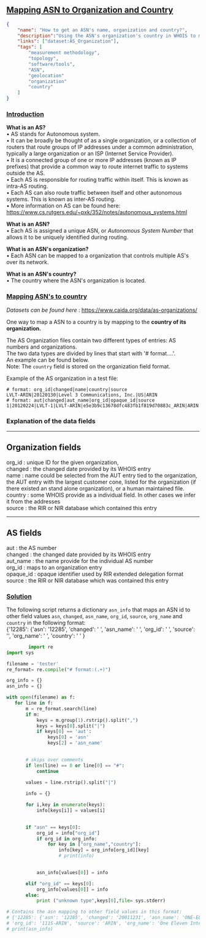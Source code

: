 ## <ins> Mapping ASN to Organization and Country </ins> ##
~~~json
{
    "name": "How to get an ASN's name, organization and country?",
    "description":"Using the ASN's organization's country in WHOIS to map an ASN to the country of it's headquarters.",
    "links": ["dataset:AS_Organization"],
    "tags": [
        "measurement methodology",
        "topology",
        "software/tools",
        "ASN",
        "geolocation"
        "organization"
        "country"
    ]
}
~~~

### <ins> Introduction </ins> ###

**What is an AS?**\
 • AS stands for Autonomous system.\
 • It can be broadly be thought of as a single organization, or a collection of routers that route groups of IP addresses under a common administration, typically a large organization or an ISP (Internet Service Provider). \
 • It is a connected group of one or more IP addresses (known as IP prefixes) that provide a common way to route internet traffic to systems outside the AS.\
 • Each AS is responsible for routing traffic within itself. This is known as intra-AS routing. \
 • Each AS can also route traffic between itself and other autonomous systems. This is known as inter-AS routing. \
 • More information on AS can be found here: https://www.cs.rutgers.edu/~pxk/352/notes/autonomous_systems.html 

**What is an ASN?**\
    • Each AS is assigned a unique ASN, or *Autonomous System Number* that allows it to be uniquely identified during routing.

**What is an ASN's organization?**\
    • Each ASN can be mapped to a organization that controls multiple AS's over its network. 

**What is an ASN's country?** \
    • The country where the ASN's organization is located. 

### <ins> Mapping ASN's to country </ins> ###
*Datasets can be found here* : https://www.caida.org/data/as-organizations/

One way to map a ASN to a country is by mapping to the **country of its organization.** 

The AS Organization files contain two different types of entries: AS numbers and
organizations.\
The two data types are divided by lines that start with
'# format....'.\
An example can be found below.\
Note: The `country` field is stored on the organization field format. 

Example of the AS organization in a test file:
~~~
# format: org_id|changed|name|country|source
LVLT-ARIN|20120130|Level 3 Communications, Inc.|US|ARIN
# format: aut|changed|aut_name|org_id|opaque_id|source
1|20120224|LVLT-1|LVLT-ARIN|e5e3b9c13678dfc483fb1f819d70883c_ARIN|ARIN
~~~

### Explanation of the data fields ###

--------------------
Organization fields
--------------------

 org_id  : unique ID for the given organization, \
 changed : the changed date provided by its WHOIS entry \
 name    : name could be selected from the AUT entry tied to the
               organization, the AUT entry with the largest customer cone,
               listed for the organization (if there existed an stand alone
               organization), or a human maintained file. \
 country : some WHOIS provide as a individual field. In other cases
           we infer it from the addresses \
 source  : the RIR or NIR database which contained this entry 

----------
AS fields
----------
aut     : the AS number \
changed : the changed date provided by its WHOIS entry \
aut_name : the name provide for the individual AS number \
org_id  : maps to an organization entry \
opaque_id   : opaque identifier used by RIR extended delegation format \
source  : the RIR or NIR database which was contained this entry 

### <ins> Solution </ins> ###
The following script returns a dictionary `asn_info` that maps an ASN id to other field values `asn`, `changed`, `asn_name`, `org_id`, `source`, `org_name` and `country` in the following format:\
{'12285': {'asn': '12285', 'changed': ' ', 'asn_name': ' ', 
'org_id': ' ', 'source': '', 'org_name': ' ', 'country': ' ' }

 ~~~python
         import re
import sys

filename = 'tester'
re_format= re.compile("# format:(.+)")

org_info = {}
asn_info = {}

with open(filename) as f:
    for line in f:
        m = re_format.search(line)
        if m:
            keys = m.group(1).rstrip().split(",")
            keys = keys[0].split("|")
            if keys[0] == 'aut':
                keys[0] = 'asn'
                keys[2] = 'asn_name'

            
        # skips over comments
        if len(line) == 0 or line[0] == "#":
            continue

        values = line.rstrip().split("|")
    
        info = {}

        for i,key in enumerate(keys):
            info[keys[i]] = values[i]
           

        if "asn" == keys[0]:
            org_id = info["org_id"]
            if org_id in org_info:
                for key in ["org_name","country"]:
                    info[key] = org_info[org_id][key]
                    # print(info)
                    

            asn_info[values[0]] = info

        elif "org_id" == keys[0]:
            org_info[values[0]] = info
        else:
            print ("unknown type",keys[0],file= sys.stderr)

# Contains the asn mapping to other field values in this format:
# {'12285': {'asn': '12285', 'changed': '20011231', 'asn_name': 'ONE-ELEVEN', 
# 'org_id': '111S-ARIN', 'source': 'ARIN', 'org_name': 'One Eleven Internet Services', 'country': 'US' }
# print(asn_info)       
            
~~~
